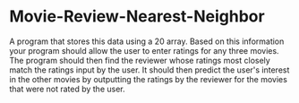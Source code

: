 # Movie-Review-Nearest-Neighbor
A program that stores this data using a 20 array. Based on this information your program should allow the user to enter ratings for any three movies. The program should then find the reviewer whose ratings most closely match the ratings input by the user. It should then predict the user's interest in the other movies by outputting the ratings by the reviewer for the movies that were not rated by the user.
